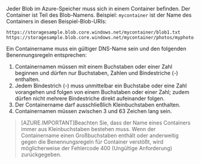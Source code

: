 Jeder Blob im Azure-Speicher muss sich in einem Container befinden. Der Container ist Teil des Blob-Namens. Beispiel: `mycontainer` ist der Name des Containers in diesen Beispiel-Blob-URIs:

	https://storagesample.blob.core.windows.net/mycontainer/blob1.txt
	https://storagesample.blob.core.windows.net/mycontainer/photos/myphoto.jpg

Ein Containername muss ein gültiger DNS-Name sein und den folgenden Benennungsregeln entsprechen:

1. Containernamen müssen mit einem Buchstaben oder einer Zahl beginnen und dürfen nur Buchstaben, Zahlen und Bindestriche (-) enthalten.
1. Jedem Bindestrich (-) muss unmittelbar ein Buchstabe oder eine Zahl vorangehen und folgen von einem Buchstaben oder einer Zahl; zudem dürfen nicht mehrere Bindestriche direkt aufeinander folgen.
1. Der Containername darf ausschließlich Kleinbuchstaben enthalten.
1. Containernamen müssen zwischen 3 und 63 Zeichen lang sein.

> [AZURE.IMPORTANT]Beachten Sie, dass der Name eines Containers immer aus Kleinbuchstaben bestehen muss. Wenn der Containername einen Großbuchstaben enthält oder anderweitig gegen die Benennungsregeln für Container verstößt, wird möglicherweise der Fehlercode 400 (Ungültige Anforderung) zurückgegeben.

<!---HONumber=September15_HO1-->